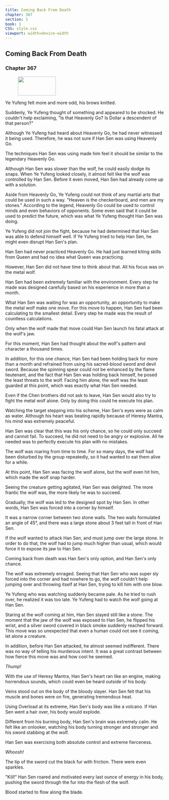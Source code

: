 ```yaml
---
title: Coming Back From Death
chapter: 367
section: 1
book: 1
CSS: style.css
viewport: width=device-width
---
```


## Coming Back From Death

### Chapter 367

<figure>
	<img src="../Images/gem.gif" alt="" id="gem" width="120" height="60" />
</figure>

Ye Yufeng felt more and more odd, his brows knitted.

Suddenly, Ye Yufeng thought of something and appeared to be shocked. He couldn't help exclaiming, "Is that Heavenly Go? Is Dollar a descendent of that person?"

Although Ye Yufeng had heard about Heavenly Go, he had never witnessed it being used. Therefore, he was not sure if Han Sen was using Heavenly Go.

The techniques Han Sen was using made him feel it should be similar to the legendary Heavenly Go.

Although Han Sen was slower than the wolf, he could easily dodge its snaps. When Ye Yufeng looked closely, it almost felt like the wolf was controlled by Han Sen. Before it even moved, Han Sen had already come up with a solution.

Aside from Heavenly Go, Ye Yufeng could not think of any martial arts that could be used in such a way. "Heaven is the checkerboard, and men are my stones." According to the legend, Heavenly Go could be used to control minds and even behaviors of opponents. Some even said that it could be used to predict the future, which was what Ye Yufeng thought Han Sen was doing.

Ye Yufeng did not join the fight, because he had determined that Han Sen was able to defend himself well. If Ye Yufeng tried to help Han Sen, he might even disrupt Han Sen's plan.

Han Sen had never practiced Heavenly Go. He had just learned kiting skills from Queen and had no idea what Queen was practicing.

However, Han Sen did not have time to think about that. All his focus was on the metal wolf.

Han Sen had been extremely familiar with the environment. Every step he made was designed carefully based on his experience in more than a month.

What Han Sen was waiting for was an opportunity, an opportunity to make the metal wolf make one move. For this move to happen, Han Sen had been calculating to the smallest detail. Every step he made was the result of countless calculations.

Only when the wolf made that move could Han Sen launch his fatal attack at the wolf's jaw.

For this moment, Han Sen had thought about the wolf's pattern and character a thousand times.

In addition, for this one chance, Han Sen had been holding back for more than a month and refrained from using his sacred-blood sword and devil sword. Because the spinning spear could not be enhanced by the flame lieutenant, and the fact that Han Sen was holding back himself, he posed the least threats to the wolf. Facing him alone, the wolf was the least guarded at this point, which was exactly what Han Sen needed.

Even if the Chen brothers did not ask to leave, Han Sen would also try to fight the metal wolf alone. Only by doing this could he execute his plan.

Watching the target stepping into his scheme, Han Sen's eyes were as calm as water. Although his heart was beating rapidly because of Heresy Mantra, his mind was extremely peaceful.

Han Sen was clear that this was his only chance, so he could only succeed and cannot fail. To succeed, he did not need to be angry or explosive. All he needed was to perfectly execute his plan with no mistakes.

The wolf was roaring from time to time. For so many days, the wolf had been disturbed by the group repeatedly, so it had wanted to eat them alive for a while.

At this point, Han Sen was facing the wolf alone, but the wolf even hit him, which made the wolf snap harder.

Seeing the creature getting agitated, Han Sen was delighted. The more frantic the wolf was, the more likely he was to succeed.

Gradually, the wolf was led to the designed spot by Han Sen. In other words, Han Sen was forced into a corner by himself.

It was a narrow corner between two stone walls. The two walls formulated an angle of 45°, and there was a large stone about 3 feet tall in front of Han Sen.

If the wolf wanted to attack Han Sen, and must jump over the large stone. In order to do that, the wolf had to jump much higher than usual, which would force it to expose its jaw to Han Sen.

Coming back from death was Han Sen's only option, and Han Sen's only chance.

The wolf was extremely enraged. Seeing that Han Sen who was super sly forced into the corner and had nowhere to go, the wolf couldn't help jumping over and throwing itself at Han Sen, trying to kill him with one blow.

Ye Yufeng who was watching suddenly became pale. As he tried to rush over, he realized it was too late. Ye Yufeng had to watch the wolf going at Han Sen.

Staring at the wolf coming at him, Han Sen stayed still like a stone. The moment that the jaw of the wolf was exposed to Han Sen, he flipped his wrist, and a silver sword covered in black smoke suddenly reached forward. This move was so unexpected that even a human could not see it coming, let alone a creature.

In addition, before Han Sen attacked, he almost seemed indifferent. There was no way of telling his murderous intent. It was a great contrast between how fierce this move was and how cool he seemed.

*Thump!*

With the use of Heresy Mantra, Han Sen's heart ran like an engine, making horrendous sounds, which could even be heard outside of his body.

Veins stood out on the body of the bloody slayer. Han Sen felt that his muscle and bones were on fire, generating tremendous heat.

Using Overload at its extreme, Han Sen's body was like a volcano. If Han Sen went a hair over, his body would explode.

Different from his burning body, Han Sen's brain was extremely calm. He felt like an onlooker, watching his body turning stronger and stronger and his sword stabbing at the wolf.

Han Sen was exercising both absolute control and extreme fierceness.

*Whoosh!*

The tip of the sword cut the black fur with friction. There were even sparkles.

"Kill!" Han Sen roared and motivated every last ounce of energy in his body, pushing the sword through the fur into the flesh of the wolf.

Blood started to flow along the blade.